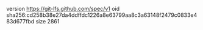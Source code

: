 version https://git-lfs.github.com/spec/v1
oid sha256:cd258b38e27da4ddffdc1226a8e63799aa8c3a63148f2479c0833e483d677fbd
size 2861
